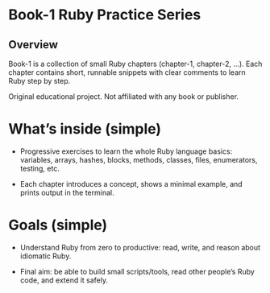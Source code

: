 # Book-1 Ruby Practice Series

## Overview

Book-1 is a collection of small Ruby chapters (chapter-1, chapter-2, …).
Each chapter contains short, runnable snippets with clear comments to learn Ruby step by step.

Original educational project. Not affiliated with any book or publisher.

# What’s inside (simple)

- Progressive exercises to learn the whole Ruby language basics:
variables, arrays, hashes, blocks, methods, classes, files, enumerators, testing, etc.

- Each chapter introduces a concept, shows a minimal example, and prints output in the terminal.

# Goals (simple)

- Understand Ruby from zero to productive: read, write, and reason about idiomatic Ruby.

- Final aim: be able to build small scripts/tools, read other people’s Ruby code, and extend it safely.